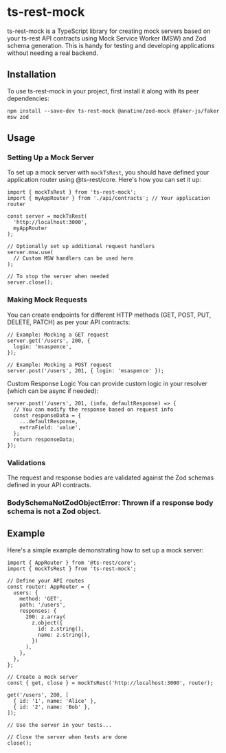 # ts-rest-mock

ts-rest-mock is a TypeScript library for creating mock servers based on your ts-rest API contracts using Mock Service Worker (MSW) and Zod schema generation. This is handy for testing and developing applications without needing a real backend.

## Installation

To use ts-rest-mock in your project, first install it along with its peer dependencies:

```
npm install --save-dev ts-rest-mock @anatine/zod-mock @faker-js/faker msw zod
```

## Usage

### Setting Up a Mock Server

To set up a mock server with `mockTsRest`, you should have defined your application router using @ts-rest/core. Here's how you can set it up:

```
import { mockTsRest } from 'ts-rest-mock';
import { myAppRouter } from './api/contracts'; // Your application router

const server = mockTsRest(
  'http://localhost:3000',
  myAppRouter
);

// Optionally set up additional request handlers
server.msw.use(
  // Custom MSW handlers can be used here
);

// To stop the server when needed
server.close();
```

### Making Mock Requests

You can create endpoints for different HTTP methods (GET, POST, PUT, DELETE, PATCH) as per your API contracts:

```
// Example: Mocking a GET request
server.get('/users', 200, {
  login: 'msaspence',
});

// Example: Mocking a POST request
server.post('/users', 201, { login: 'msaspence' });
```

Custom Response Logic
You can provide custom logic in your resolver (which can be async if needed):

```
server.post('/users', 201, (info, defaultResponse) => {
  // You can modify the response based on request info
  const responseData = {
    ...defaultResponse,
    extraField: 'value',
  };
  return responseData;
});
```

### Validations

The request and response bodies are validated against the Zod schemas defined in your API contracts.

### BodySchemaNotZodObjectError: Thrown if a response body schema is not a Zod object.

## Example

Here's a simple example demonstrating how to set up a mock server:

```
import { AppRouter } from '@ts-rest/core';
import { mockTsRest } from 'ts-rest-mock';

// Define your API routes
const router: AppRouter = {
  users: {
    method: 'GET',
    path: '/users',
    responses: {
      200: z.array(
        z.object({
          id: z.string(),
          name: z.string(),
        })
      ),
    },
  },
};

// Create a mock server
const { get, close } = mockTsRest('http://localhost:3000', router);

get('/users', 200, [
  { id: '1', name: 'Alice' },
  { id: '2', name: 'Bob' },
]);

// Use the server in your tests...

// Close the server when tests are done
close();
```
